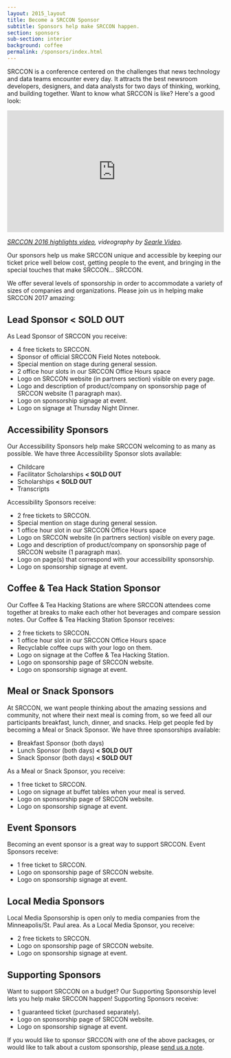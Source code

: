 ```yaml
---
layout: 2015_layout
title: Become a SRCCON Sponsor
subtitle: Sponsors help make SRCCON happen.
section: sponsors
sub-section: interior
background: coffee
permalink: /sponsors/index.html
---
```

SRCCON is a conference centered on the challenges that news technology and data teams encounter every day. It attracts the best newsroom developers, designers, and data analysts for two days of thinking, working, and building together. Want to know what SRCCON is like? Here's a good look:

<style>.embed-container { position: relative; padding-bottom: 56.25%; height: 0; overflow: hidden; max-width: 100%; } .embed-container iframe, .embed-container object, .embed-container embed { position: absolute; top: 0; left: 0; width: 100%; height: 100%; }</style><div class='embed-container'><iframe src='https://player.vimeo.com/video/180221748' frameborder='0' webkitAllowFullScreen mozallowfullscreen allowFullScreen></iframe></div>
<p class="caption"><em><a href="https://vimeo.com/180221748">SRCCON 2016 highlights video</a>, videography by <a href="http://www.searlevideo.com/">Searle Video</a>.</em></p>

Our sponsors help us make SRCCON unique and accessible by keeping our ticket price well below cost, getting people to the event, and bringing in the special touches that make SRCCON… SRCCON.

We offer several levels of sponsorship in order to accommodate a variety of sizes of companies and organizations. Please join us in helping make SRCCON 2017 amazing:

## Lead Sponsor **< SOLD OUT**

As Lead Sponsor of SRCCON you receive:

* 4 free tickets to SRCCON.
* Sponsor of official SRCCON Field Notes notebook.
* Special mention on stage during general session.
* 2 office hour slots in our SRCCON Office Hours space
* Logo on SRCCON website (in partners section) visible on every page.
* Logo and description of product/company on sponsorship page of SRCCON website (1 paragraph max).
* Logo on sponsorship signage at event.
* Logo on signage at Thursday Night Dinner.

## Accessibility Sponsors

Our Accessibility Sponsors help make SRCCON welcoming to as many as possible. We have three Accessibility Sponsor slots available:

  * Childcare
  * Facilitator Scholarships **< SOLD OUT**
  * Scholarships **< SOLD OUT**
  * Transcripts

Accessibility Sponsors receive:

* 2 free tickets to SRCCON.
* Special mention on stage during general session.
* 1 office hour slot in our SRCCON Office Hours space
* Logo on SRCCON website (in partners section) visible on every page.
* Logo and description of product/company on sponsorship page of SRCCON website (1 paragraph max).
* Logo on page(s) that correspond with your accessibility sponsorship.
* Logo on sponsorship signage at event.

## Coffee & Tea Hack Station Sponsor

Our Coffee & Tea Hacking Stations are where SRCCON attendees come together at breaks to make each other hot beverages and compare session notes. Our Coffee & Tea Hacking Station Sponsor receives:

* 2 free tickets to SRCCON.
* 1 office hour slot in our SRCCON Office Hours space
* Recyclable coffee cups with your logo on them.
* Logo on signage at the Coffee & Tea Hacking Station.
* Logo on sponsorship page of SRCCON website.
* Logo on sponsorship signage at event.

## Meal or Snack Sponsors

At SRCCON, we want people thinking about the amazing sessions and community, not where their next meal is coming from, so we feed all our participants breakfast, lunch, dinner, and snacks. Help get people fed by becoming a Meal or Snack Sponsor. We have three sponsorships available:

* Breakfast Sponsor (both days)
* Lunch Sponsor (both days) **< SOLD OUT**
* Snack Sponsor (both days) **< SOLD OUT**

As a Meal or Snack Sponsor, you receive:

* 1 free ticket to SRCCON.
* Logo on signage at buffet tables when your meal is served.
* Logo on sponsorship page of SRCCON website.
* Logo on sponsorship signage at event.

## Event Sponsors

Becoming an event sponsor is a great way to support SRCCON. Event Sponsors receive:

* 1 free ticket to SRCCON.
* Logo on sponsorship page of SRCCON website.
* Logo on sponsorship signage at event.

## Local Media Sponsors

Local Media Sponsorship is open only to media companies from the Minneapolis/St. Paul area. As a Local Media Sponsor, you receive:

* 2 free tickets to SRCCON.
* Logo on sponsorship page of SRCCON website.
* Logo on sponsorship signage at event.

## Supporting Sponsors

Want to support SRCCON on a budget? Our Supporting Sponsorship level lets you help make SRCCON happen! Supporting Sponsors receive:

* 1 guaranteed ticket (purchased separately).
* Logo on sponsorship page of SRCCON website.
* Logo on sponsorship signage at event.

If you would like to sponsor SRCCON with one of the above packages, or would like to talk about a custom sponsorship, please [send us a note](mailto:dan@mozillafoundation.org).

